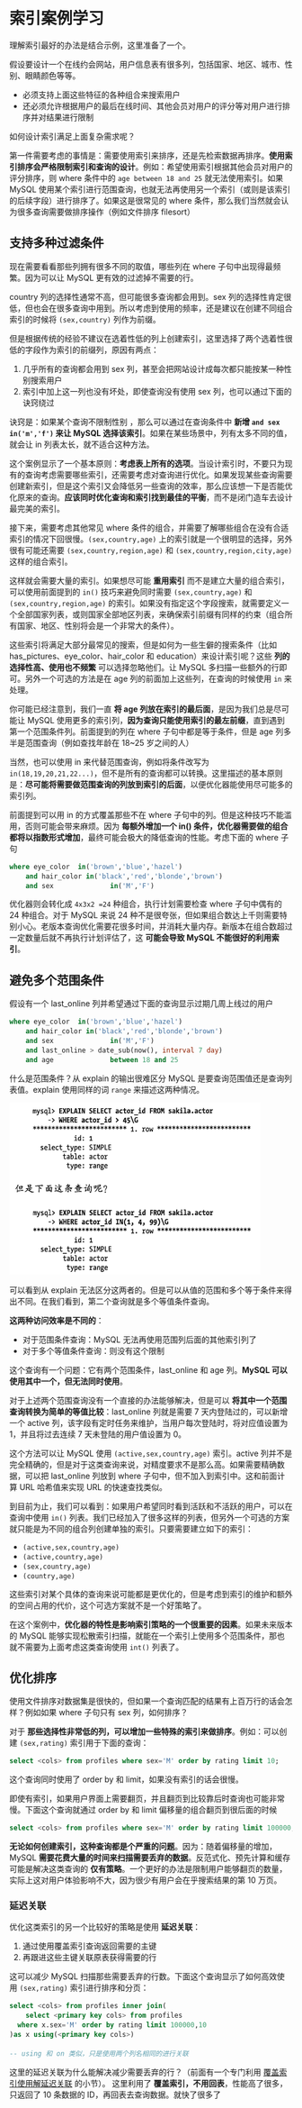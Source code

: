 # 索引案例学习

理解索引最好的办法是结合示例，这里准备了一个。

假设要设计一个在线约会网站，用户信息表有很多列，包括国家、地区、城市、性别、眼睛颜色等等。

- 必须支持上面这些特征的各种组合来搜索用户
- 还必须允许根据用户的最后在线时间、其他会员对用户的评分等对用户进行排序并对结果进行限制

如何设计索引满足上面复杂需求呢？

第一件需要考虑的事情是：需要使用索引来排序，还是先检索数据再排序。**使用索引排序会严格限制索引和查询的设计**。例如：希望使用索引根据其他会员对用户的评分排序，则 where 条件中的 `age between 18 and 25` 就无法使用索引。如果 MySQL 使用某个索引进行范围查询，也就无法再使用另一个索引（或则是该索引的后续字段）进行排序了。如果这是很常见的 where 条件，那么我们当然就会认为很多查询需要做排序操作（例如文件排序 filesort）

## 支持多种过滤条件

现在需要看看那些列拥有很多不同的取值，哪些列在 where 子句中出现得最频繁。因为可以让 MySQL 更有效的过滤掉不需要的行。

country 列的选择性通常不高，但可能很多查询都会用到。sex 列的选择性肯定很低，但也会在很多查询中用到。所以考虑到使用的频率，还是建议在创建不同组合索引的时候将 `(sex,country)` 列作为前缀。

但是根据传统的经验不建议在选着性低的列上创建索引，这里选择了两个选着性很低的字段作为索引的前缀列，原因有两点：

1. 几乎所有的查询都会用到 sex 列，甚至会把网站设计成每次都只能按某一种性别搜索用户
2. 索引中加上这一列也没有坏处，即使查询没有使用 sex 列，也可以通过下面的诀窍绕过

诀窍是：如果某个查询不限制性别 ，那么可以通过在查询条件中 **新增 `and sex in('m','f')` 来让 MySQL 选择该索引**。如果在某些场景中，列有太多不同的值，就会让 in 列表太长，就不适合这种方法。

这个案例显示了一个基本原则：**考虑表上所有的选项**。当设计索引时，不要只为现有的查询考虑需要哪些索引，还需要考虑对查询进行优化。如果发现某些查询需要创建新索引，但是这个索引又会降低另一些查询的效率，那么应该想一下是否能优化原来的查询。**应该同时优化查询和索引找到最佳的平衡**，而不是闭门造车去设计最完美的索引。

接下来，需要考虑其他常见 where 条件的组合，并需要了解哪些组合在没有合适索引的情况下回很慢。`(sex,country,age)` 上的索引就是一个很明显的选择，另外很有可能还需要 `(sex,country,region,age)` 和 `(sex,country,region,city,age)` 这样的组合索引。

这样就会需要大量的索引。如果想尽可能 **重用索引** 而不是建立大量的组合索引，可以使用前面提到的 `in()` 技巧来避免同时需要 `(sex,country,age)` 和 `(sex,country,region,age)` 的索引。如果没有指定这个字段搜索，就需要定义一个全部国家列表，或则国家全部地区列表，来确保索引前缀有同样的约束（组合所有国家、地区、性别将会是一个非常大的条件）。

这些索引将满足大部分最常见的搜索，但是如何为一些生僻的搜索条件（比如 has_pictures、eye_color、hair_color 和 education）来设计索引呢？这些 **列的选择性高、使用也不频繁** 可以选择忽略他们。让 MySQL 多扫描一些额外的行即可。另外一个可选的方法是在 age 列的前面加上这些列，在查询的时候使用 `in` 来处理。

你可能已经注意到，我们一直 **将 age 列放在索引的最后面**，是因为我们总是尽可能让 MySQL 使用更多的索引列，**因为查询只能使用索引的最左前缀**，直到遇到第一个范围条件列。前面提到的列在 where 子句中都是等于条件，但是 age 列多半是范围查询（例如查找年龄在 18~25 岁之间的人）

当然，也可以使用 in 来代替范围查询，例如将条件改写为 `in(18,19,20,21,22...)`，但不是所有的查询都可以转换。这里描述的基本原则是：**尽可能将需要做范围查询的列放到索引的后面**，以便优化器能使用尽可能多的索引列。

前面提到可以用 in 的方式覆盖那些不在 where 子句中的列。但是这种技巧不能滥用，否则可能会带来麻烦。因为 **每额外增加一个 in() 条件，优化器需要做的组合都将以指数形式增加**，最终可能会极大的降低查询的性能。考虑下面的 where 子句

```sql
where eye_color  in('brown','blue','hazel')
	and hair_color in('black','red','blonde','brown')
	and sex				 in('M','F')
```

优化器则会转化成 `4x3x2 =24` 种组合，执行计划需要检查 where 子句中偶有的 24 种组合。对于 MySQL 来说 24 种不是很夸张，但如果组合数达上千则需要特别小心。老版本查询优化需要花很多时间，并消耗大量内存。新版本在组合数超过一定数量后就不再执行计划评估了，这 **可能会导致 MySQL 不能很好的利用索引**。

## 避免多个范围条件

假设有一个 last_online 列并希望通过下面的查询显示过期几周上线过的用户

```sql
where eye_color  in('brown','blue','hazel')
	and hair_color in('black','red','blonde','brown')
	and sex				 in('M','F')
	and last_online > date_sub(now(), interval 7 day)
	and age				 between 18 and 25
```

什么是范围条件？从 explain 的输出很难区分 MySQL 是要查询范围值还是查询列表值。explain 使用同样的词 `range` 来描述这两种情况。

![image-20200524223336352](./assets/image-20200524223336352.png)

可以看到从 explain 无法区分这两者的。但是可以从值的范围和多个等于条件来得出不同。在我们看到，第二个查询就是多个等值条件查询。

**这两种访问效率是不同的**：

- 对于范围条件查询：MySQL 无法再使用范围列后面的其他索引列了
- 对于多个等值条件查询：则没有这个限制

这个查询有一个问题：它有两个范围条件，last_online 和 age 列。**MySQL 可以使用其中一个，但无法同时使用**。

对于上述两个范围查询没有一个直接的办法能够解决，但是可以 **将其中一个范围查询转换为简单的等值比较**：last_online 列就是需要 7 天内登陆过的，可以新增一个 active 列，该字段有定时任务来维护，当用户每次登陆时，将对应值设置为 1，并且将过去连续 7 天未登陆的用户值设置为 0。

这个方法可以让 MySQL 使用 `(active,sex,country,age)` 索引。active 列并不是完全精确的，但是对于这类查询来说，对精度要求不是那么高。如果需要精确数据，可以把 last_online 列放到 where 子句中，但不加入到索引中。这和前面计算 URL 哈希值来实现 URL 的快速查找类似。

到目前为止，我们可以看到：如果用户希望同时看到活跃和不活跃的用户，可以在查询中使用 `in()` 列表。我们已经加入了很多这样的列表，但另外一个可选的方案就只能是为不同的组合列创建单独的索引。只要需要建立如下的索引：

- `(active,sex,country,age)`
- `(active,country,age)`
- `(sex,country,age)`
- `(country,age)`

这些索引对某个具体的查询来说可能都是更优化的，但是考虑到索引的维护和额外的空间占用的代价，这个可选方案就不是一个好策略了。

在这个案例中，**优化器的特性是影响索引策略的一个很重要的因素**。如果未来版本的 MySQL 能够实现松散索引扫描，就能在一个索引上使用多个范围条件，那也就不需要为上面考虑这类查询使用 `int()` 列表了。

## 优化排序

使用文件排序对数据集是很快的，但如果一个查询匹配的结果有上百万行的话会怎样？例如如果 where 子句只有 sex 列，如何排序？

对于 **那些选择性非常低的列，可以增加一些特殊的索引来做排序**。例如：可以创建 `(sex,rating)` 索引用于下面的查询：

```sql
select <cols> from profiles where sex='M' order by rating limit 10;
```

这个查询同时使用了 order by 和 limit，如果没有索引的话会很慢。

即使有索引，如果用户界面上需要翻页，并且翻页到比较靠后时查询也可能非常慢。下面这个查询就通过 order by 和 limit 偏移量的组合翻页到很后面的时候

```sql
select <cols> from profiles where sex='M' order by rating limit 100000,10;
```

**无论如何创建索引，这种查询都是个严重的问题**。因为：随着偏移量的增加，MySQL **需要花费大量的时间来扫描需要丢弃的数据**。反范式化、预先计算和缓存可能是解决这类查询的 **仅有策略**。一个更好的办法是限制用户能够翻页的数量，实际上这对用户体验影响不大，因为很少有用户会在乎搜索结果的第 10 万页。

### 延迟关联

优化这类索引的另一个比较好的策略是使用 **延迟关联**：

1. 通过使用覆盖索引查询返回需要的主键
2. 再跟进这些主键关联原表获得需要的行

这可以减少 MySQL 扫描那些需要丢弃的行数。下面这个查询显示了如何高效使用 `(sex,rating)` 索引进行排序和分页：

```sql
select <cols> from profiles inner join(
	select <primary key cols> from profiles
  where x.sex='M' order by rating limit 100000,10
)as x using(<primary key cols>)

-- using 和 on 类似，只是使用两个列名相同的进行关联
```

这里的延迟关联为什么能解决减少需要丢弃的行？（前面有一个专门利用 [覆盖索引使用解延迟关联](03.md#覆盖索引好处) 的小节）。 这里利用了 **覆盖索引，不用回表**，性能高了很多，只返回了 10 条数据的 ID，再回表去查询数据。就快了很多了

